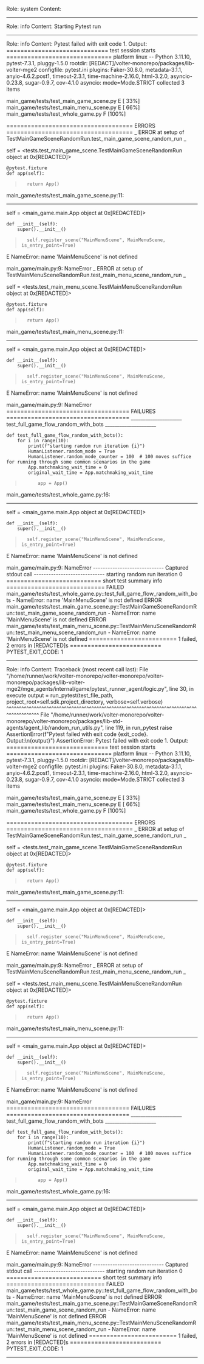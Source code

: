 Role: system
Content: 
__________________
Role: info
Content: Starting Pytest run
__________________
Role: info
Content: Pytest failed with exit code 1. Output:
============================= test session starts ==============================
platform linux -- Python 3.11.10, pytest-7.3.1, pluggy-1.5.0
rootdir: [REDACT]/volter-monorepo/packages/lib-volter-mge2
configfile: pytest.ini
plugins: Faker-30.8.0, metadata-3.1.1, anyio-4.6.2.post1, timeout-2.3.1, time-machine-2.16.0, html-3.2.0, asyncio-0.23.8, sugar-0.9.7, cov-4.1.0
asyncio: mode=Mode.STRICT
collected 3 items

main_game/tests/test_main_game_scene.py E                                [ 33%]
main_game/tests/test_main_menu_scene.py E                                [ 66%]
main_game/tests/test_whole_game.py F                                     [100%]

==================================== ERRORS ====================================
_ ERROR at setup of TestMainGameSceneRandomRun.test_main_game_scene_random_run _

self = <tests.test_main_game_scene.TestMainGameSceneRandomRun object at 0x[REDACTED]>

    @pytest.fixture
    def app(self):
>       return App()

main_game/tests/test_main_game_scene.py:11: 
_ _ _ _ _ _ _ _ _ _ _ _ _ _ _ _ _ _ _ _ _ _ _ _ _ _ _ _ _ _ _ _ _ _ _ _ _ _ _ _ 

self = <main_game.main.App object at 0x[REDACTED]>

    def __init__(self):
        super().__init__()
>       self.register_scene("MainMenuScene", MainMenuScene, is_entry_point=True)
E       NameError: name 'MainMenuScene' is not defined

main_game/main.py:9: NameError
_ ERROR at setup of TestMainMenuSceneRandomRun.test_main_menu_scene_random_run _

self = <tests.test_main_menu_scene.TestMainMenuSceneRandomRun object at 0x[REDACTED]>

    @pytest.fixture
    def app(self):
>       return App()

main_game/tests/test_main_menu_scene.py:11: 
_ _ _ _ _ _ _ _ _ _ _ _ _ _ _ _ _ _ _ _ _ _ _ _ _ _ _ _ _ _ _ _ _ _ _ _ _ _ _ _ 

self = <main_game.main.App object at 0x[REDACTED]>

    def __init__(self):
        super().__init__()
>       self.register_scene("MainMenuScene", MainMenuScene, is_entry_point=True)
E       NameError: name 'MainMenuScene' is not defined

main_game/main.py:9: NameError
=================================== FAILURES ===================================
_____________________ test_full_game_flow_random_with_bots _____________________

    def test_full_game_flow_random_with_bots():
        for i in range(10):
            print(f"starting random run iteration {i}")
            HumanListener.random_mode = True
            HumanListener.random_mode_counter = 100  # 100 moves suffice for running through some common scenarios in the game
            App.matchmaking_wait_time = 0
            original_wait_time = App.matchmaking_wait_time
    
>           app = App()

main_game/tests/test_whole_game.py:16: 
_ _ _ _ _ _ _ _ _ _ _ _ _ _ _ _ _ _ _ _ _ _ _ _ _ _ _ _ _ _ _ _ _ _ _ _ _ _ _ _ 

self = <main_game.main.App object at 0x[REDACTED]>

    def __init__(self):
        super().__init__()
>       self.register_scene("MainMenuScene", MainMenuScene, is_entry_point=True)
E       NameError: name 'MainMenuScene' is not defined

main_game/main.py:9: NameError
----------------------------- Captured stdout call -----------------------------
starting random run iteration 0
=========================== short test summary info ============================
FAILED main_game/tests/test_whole_game.py::test_full_game_flow_random_with_bots - NameError: name 'MainMenuScene' is not defined
ERROR main_game/tests/test_main_game_scene.py::TestMainGameSceneRandomRun::test_main_game_scene_random_run - NameError: name 'MainMenuScene' is not defined
ERROR main_game/tests/test_main_menu_scene.py::TestMainMenuSceneRandomRun::test_main_menu_scene_random_run - NameError: name 'MainMenuScene' is not defined
========================= 1 failed, 2 errors in [REDACTED]s ==========================
PYTEST_EXIT_CODE: 1

__________________
Role: info
Content: Traceback (most recent call last):
  File "/home/runner/work/volter-monorepo/volter-monorepo/volter-monorepo/packages/lib-volter-mge2/mge_agents/internal/game/pytest_runner_agent/logic.py", line 30, in execute
    output = run_pytest(test_file_path, project_root=self.sdk.project_directory, verbose=self.verbose)
             ^^^^^^^^^^^^^^^^^^^^^^^^^^^^^^^^^^^^^^^^^^^^^^^^^^^^^^^^^^^^^^^^^^^^^^^^^^^^^^^^^^^^^^^^^
  File "/home/runner/work/volter-monorepo/volter-monorepo/volter-monorepo/packages/lib-std-agents/agent_lib/random_run_utils.py", line 119, in run_pytest
    raise AssertionError(f"Pytest failed with exit code {exit_code}. Output:\n{output}")
AssertionError: Pytest failed with exit code 1. Output:
============================= test session starts ==============================
platform linux -- Python 3.11.10, pytest-7.3.1, pluggy-1.5.0
rootdir: [REDACT]/volter-monorepo/packages/lib-volter-mge2
configfile: pytest.ini
plugins: Faker-30.8.0, metadata-3.1.1, anyio-4.6.2.post1, timeout-2.3.1, time-machine-2.16.0, html-3.2.0, asyncio-0.23.8, sugar-0.9.7, cov-4.1.0
asyncio: mode=Mode.STRICT
collected 3 items

main_game/tests/test_main_game_scene.py E                                [ 33%]
main_game/tests/test_main_menu_scene.py E                                [ 66%]
main_game/tests/test_whole_game.py F                                     [100%]

==================================== ERRORS ====================================
_ ERROR at setup of TestMainGameSceneRandomRun.test_main_game_scene_random_run _

self = <tests.test_main_game_scene.TestMainGameSceneRandomRun object at 0x[REDACTED]>

    @pytest.fixture
    def app(self):
>       return App()

main_game/tests/test_main_game_scene.py:11: 
_ _ _ _ _ _ _ _ _ _ _ _ _ _ _ _ _ _ _ _ _ _ _ _ _ _ _ _ _ _ _ _ _ _ _ _ _ _ _ _ 

self = <main_game.main.App object at 0x[REDACTED]>

    def __init__(self):
        super().__init__()
>       self.register_scene("MainMenuScene", MainMenuScene, is_entry_point=True)
E       NameError: name 'MainMenuScene' is not defined

main_game/main.py:9: NameError
_ ERROR at setup of TestMainMenuSceneRandomRun.test_main_menu_scene_random_run _

self = <tests.test_main_menu_scene.TestMainMenuSceneRandomRun object at 0x[REDACTED]>

    @pytest.fixture
    def app(self):
>       return App()

main_game/tests/test_main_menu_scene.py:11: 
_ _ _ _ _ _ _ _ _ _ _ _ _ _ _ _ _ _ _ _ _ _ _ _ _ _ _ _ _ _ _ _ _ _ _ _ _ _ _ _ 

self = <main_game.main.App object at 0x[REDACTED]>

    def __init__(self):
        super().__init__()
>       self.register_scene("MainMenuScene", MainMenuScene, is_entry_point=True)
E       NameError: name 'MainMenuScene' is not defined

main_game/main.py:9: NameError
=================================== FAILURES ===================================
_____________________ test_full_game_flow_random_with_bots _____________________

    def test_full_game_flow_random_with_bots():
        for i in range(10):
            print(f"starting random run iteration {i}")
            HumanListener.random_mode = True
            HumanListener.random_mode_counter = 100  # 100 moves suffice for running through some common scenarios in the game
            App.matchmaking_wait_time = 0
            original_wait_time = App.matchmaking_wait_time
    
>           app = App()

main_game/tests/test_whole_game.py:16: 
_ _ _ _ _ _ _ _ _ _ _ _ _ _ _ _ _ _ _ _ _ _ _ _ _ _ _ _ _ _ _ _ _ _ _ _ _ _ _ _ 

self = <main_game.main.App object at 0x[REDACTED]>

    def __init__(self):
        super().__init__()
>       self.register_scene("MainMenuScene", MainMenuScene, is_entry_point=True)
E       NameError: name 'MainMenuScene' is not defined

main_game/main.py:9: NameError
----------------------------- Captured stdout call -----------------------------
starting random run iteration 0
=========================== short test summary info ============================
FAILED main_game/tests/test_whole_game.py::test_full_game_flow_random_with_bots - NameError: name 'MainMenuScene' is not defined
ERROR main_game/tests/test_main_game_scene.py::TestMainGameSceneRandomRun::test_main_game_scene_random_run - NameError: name 'MainMenuScene' is not defined
ERROR main_game/tests/test_main_menu_scene.py::TestMainMenuSceneRandomRun::test_main_menu_scene_random_run - NameError: name 'MainMenuScene' is not defined
========================= 1 failed, 2 errors in [REDACTED]s ==========================
PYTEST_EXIT_CODE: 1


__________________
